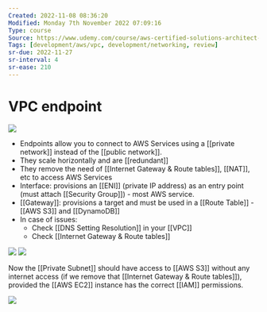 ```yaml
---
Created: 2022-11-08 08:36:20
Modified: Monday 7th November 2022 07:09:16
Type: course
Source: https://www.udemy.com/course/aws-certified-solutions-architect-associate-saa-c01/?xref=E0Aed11STH4LPUQvCz0GJFABTmM=
Tags: [development/aws/vpc, development/networking, review]
sr-due: 2022-11-27
sr-interval: 4
sr-ease: 210
---
```


# VPC endpoint

![](2020-01-01-17-37-36.png)

- Endpoints allow you to connect to AWS Services using a [[private network]] instead of the [[public network]].
- They scale horizontally and are [[redundant]]
- They remove the need of [[Internet Gateway & Route tables]], [[NAT]], etc to access AWS Services
- Interface: provisions an [[ENI]] (private IP address) as an entry point (must attach [[Security Group]]) - most AWS service.
- [[Gateway]]: provisions a target and must be used in a [[Route Table]] - [[AWS S3]] and [[DynamoDB]]
- In case of issues:
    - Check [[DNS Setting Resolution]] in your [[VPC]]
    - Check [[Internet Gateway & Route tables]]

![](2020-01-01-17-43-40.png)
![](2020-01-01-17-43-58.png)

Now the [[Private Subnet]] should have access to [[AWS S3]] without any internet access (if we remove that [[Internet Gateway & Route tables]]), provided the [[AWS EC2]] instance has the correct [[IAM]] permissions.

![](2020-01-01-17-44-32.png)